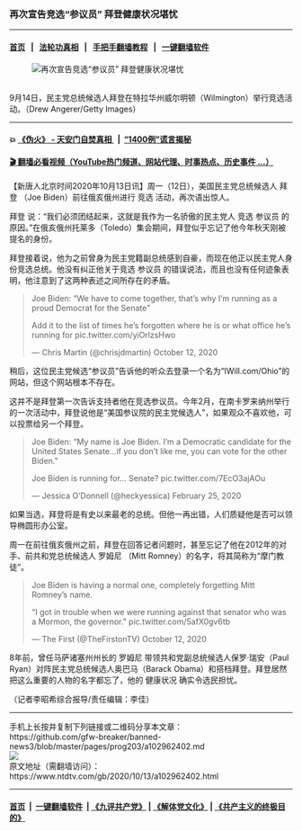 ### 再次宣告竞选“参议员” 拜登健康状况堪忧
------------------------

#### [首页](https://github.com/gfw-breaker/banned-news3/blob/master/README.md) &nbsp;&nbsp;|&nbsp;&nbsp; [法轮功真相](https://github.com/begood0513/basic/blob/master/README.md)  &nbsp;&nbsp;|&nbsp;&nbsp; [手把手翻墙教程](https://github.com/gfw-breaker/guides/wiki)  &nbsp;&nbsp;|&nbsp;&nbsp; [一键翻墙软件](https://github.com/gfw-breaker/nogfw/blob/master/README.md)  



<div><div class="featured_image">
 <figure>
  <img alt="再次宣告竞选“参议员” 拜登健康状况堪忧" src="https://i.ntdtv.com/assets/uploads/2020/10/46-4-800x450.jpg"/>
 </figure><br/>
 <span class="caption">
  9月14日，民主党总统候选人拜登在特拉华州威尔明顿（Wilmington）举行竞选活动。（Drew Angerer/Getty Images）
 </span>
</div>
</div><hr/>

#### 💥 [《伪火》 - 天安门自焚真相 ](http://158.247.195.190:10000/videos/blog/weihuo.html)&nbsp; |&nbsp; [“1400例”谎言揭秘  ](http://158.247.195.190:10000/videos/blog/jiexi1400.html)

#### [ 🎬  翻墙必看视频（YouTube热门频道、网站代理、时事热点、历史事件 ...）](https://github.com/gfw-breaker/links/blob/master/banned.md)

<div><div class="post_content" itemprop="articleBody">
 <p>
  【新唐人北京时间2020年10月13日讯】周一（12日），美国民主党总统候选人
  <ok href="https://www.ntdtv.com/gb/拜登.htm">
   拜登
  </ok>
  （Joe Biden）前往俄亥俄州进行
  <ok href="https://www.ntdtv.com/gb/竞选.htm">
   竞选
  </ok>
  活动，再次语出惊人。
 </p>
 <p>
  <ok href="https://www.ntdtv.com/gb/拜登.htm">
   拜登
  </ok>
  说：“我们必须团结起来，这就是我作为一名骄傲的民主党人
  <ok href="https://www.ntdtv.com/gb/竞选.htm">
   竞选
  </ok>
  <ok href="https://www.ntdtv.com/gb/参议员.htm">
   参议员
  </ok>
  的原因。”在俄亥俄州托莱多（Toledo）集会期间，拜登似乎忘记了他今年秋天刚被提名的身份。
 </p>
 <p>
  拜登接着说，他为之前曾身为民主党籍副总统感到自豪，而现在他正以民主党人身份竞选总统。他没有纠正他关于竞选
  <ok href="https://www.ntdtv.com/gb/参议员.htm">
   参议员
  </ok>
  的错误说法，而且也没有任何迹象表明，他注意到了这两种表述之间所存在的矛盾。
 </p>
 <blockquote class="twitter-tweet">
  <p dir="ltr" lang="en">
   Joe Biden: “We have to come together, that’s why I’m running as a proud Democrat for the Senate"
  </p>
  <p>
   Add it to the list of times he’s forgotten where he is or what office he’s running for
   <ok href="https://t.co/yiOrlzsHwo">
    pic.twitter.com/yiOrlzsHwo
   </ok>
  </p>
  <p>
   — Chris Martin (@chrisjdmartin)
   <ok href="https://twitter.com/chrisjdmartin/status/1315719392349564930?ref_src=twsrc%5Etfw">
    October 12, 2020
   </ok>
  </p>
 </blockquote>
 <p>
  <script async="" charset="utf-8" src="https://platform.twitter.com/widgets.js">
  </script>
 </p>
 <p>
  <p>
   稍后，这位民主党候选“参议员”告诉他的听众去登录一个名为“IWill.com/Ohio”的网站，但这个网站根本不存在。
  </p>
  <p>
   这并不是拜登第一次告诉支持者他在竞选参议员。今年2月，在南卡罗来纳州举行的一次活动中，拜登说他是“美国参议院的民主党候选人”，如果观众不喜欢他，可以投票给另一个拜登。
  </p>
  <blockquote class="twitter-tweet">
   <p dir="ltr" lang="en">
    Joe Biden: “My name is Joe Biden. I’m a Democratic candidate for the United States Senate…if you don’t like me, you can vote for the other Biden."
   </p>
   <p>
    Joe Biden is running for… Senate?
    <ok href="https://t.co/7EcO3ajAOu">
     pic.twitter.com/7EcO3ajAOu
    </ok>
   </p>
   <p>
    — Jessica O’Donnell (@heckyessica)
    <ok href="https://twitter.com/heckyessica/status/1232171077629075456?ref_src=twsrc%5Etfw">
     February 25, 2020
    </ok>
   </p>
  </blockquote>
  <p>
   <script async="" charset="utf-8" src="https://platform.twitter.com/widgets.js">
   </script>
  </p>
  <p>
   <p>
    如果当选，拜登将是有史以来最老的总统。但他一再出错，人们质疑他是否可以领导椭圆形办公室。
   </p>
   <p>
    周一在前往俄亥俄州之前，拜登在回答记者问题时，甚至忘记了他在2012年的对手、前共和党总统候选人
    <ok href="https://www.ntdtv.com/gb/罗姆尼.htm">
     罗姆尼
    </ok>
    （Mitt Romney）的名字，将其简称为“摩门教徒”。
   </p>
   <blockquote class="twitter-tweet">
    <p dir="ltr" lang="en">
     Joe Biden is having a normal one, completely forgetting Mitt Romney’s name.
    </p>
    <p>
     “I got in trouble when we were running against that senator who was a Mormon, the governor."
     <ok href="https://t.co/5afX0gv6tb">
      pic.twitter.com/5afX0gv6tb
     </ok>
    </p>
    <p>
     — The First (@TheFirstonTV)
     <ok href="https://twitter.com/TheFirstonTV/status/1315694292309028864?ref_src=twsrc%5Etfw">
      October 12, 2020
     </ok>
    </p>
   </blockquote>
   <p>
    <script async="" charset="utf-8" src="https://platform.twitter.com/widgets.js">
    </script>
   </p>
   <p>
    <p>
     8年前，曾任马萨诸塞州州长的
     <ok href="https://www.ntdtv.com/gb/罗姆尼.htm">
      罗姆尼
     </ok>
     带领共和党副总统候选人保罗·瑞安（Paul Ryan）对阵民主党总统候选人奥巴马（Barack Obama）和搭档拜登。拜登居然把这么重要的人物的名字都忘了，他的
     <ok href="https://www.ntdtv.com/gb/健康状况.htm">
      健康状况
     </ok>
     确实令选民担忧。
    </p>
    <p>
     （记者李昭希综合报导/责任编辑：李佳）
    </p>
    <div class="single_ad">
    </div>
   </p>
  </p>
 </p>
</div>
</div>
<hr/>
手机上长按并复制下列链接或二维码分享本文章：<br/>
https://github.com/gfw-breaker/banned-news3/blob/master/pages/prog203/a102962402.md <br/>
<a href='https://github.com/gfw-breaker/banned-news3/blob/master/pages/prog203/a102962402.md'><img src='https://github.com/gfw-breaker/banned-news3/blob/master/pages/prog203/a102962402.md.png'/></a> <br/>
原文地址（需翻墙访问）：https://www.ntdtv.com/gb/2020/10/13/a102962402.html


------------------------
#### [首页](https://github.com/gfw-breaker/banned-news3/blob/master/README.md) &nbsp;|&nbsp; [一键翻墙软件](https://github.com/gfw-breaker/nogfw/blob/master/README.md) &nbsp;| [《九评共产党》](https://github.com/gfw-breaker/9ping.md/blob/master/README.md#九评之一评共产党是什么) | [《解体党文化》](https://github.com/gfw-breaker/jtdwh.md/blob/master/README.md) | [《共产主义的终极目的》](https://github.com/gfw-breaker/gczydzjmd.md/blob/master/README.md)


<img src='http://gfw-breaker.win/banned-news3/pages/prog203/a102962402.md' width='0px' height='0px'/>